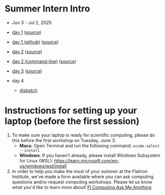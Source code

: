 # Summer Intern Intro
- Jun 3 - Jul 2, 2025

- [day 1](https://sciware.flatironinstitute.org/40_SummerIntro/day1.html) ([source](laptop.md))
- [day 1 (github)](https://sciware.flatironinstitute.org/40_SummerIntro/github.html) ([source](github1.md))
- [day 2](https://sciware.flatironinstitute.org/40_SummerIntro/day2.html) ([source](day2-intro.md))
- [day 2 (command-line)](https://sciware.flatironinstitute.org/40_SummerIntro/day2b.html) ([source](cli.md))
- [day 3](https://sciware.flatironinstitute.org/40_SummerIntro/day3.html) ([source](cluster.md))
- day 4
   - [disbatch](disBatch_slides.pdf)

# Instructions for setting up your laptop (before the first session)

1. To make sure your laptop is ready for scientific computing, please do this before the first workshop on Tuesday, June 3:
   - **Macs**: Open Terminal and run the following command: `xcode-select --install`
   - **Windows**: If you haven’t already, please install Windows Subsystem for Linux (WSL): https://learn.microsoft.com/en-us/windows/wsl/install
2. In order to help you make the most of your summer at the Flatiron Institute, we've made a form available where you can ask computing questions and/or request computing workshops. Please let us know what you'd like to learn more about! [FI Computing Ask Me Anything](https://forms.gle/4otCTzbXJR8qhoXs5)
